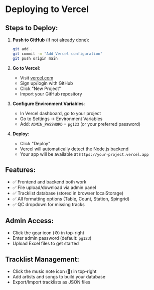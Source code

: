 # Deploying to Vercel

## Steps to Deploy:

1. **Push to GitHub** (if not already done):
   ```bash
   git add .
   git commit -m "Add Vercel configuration"
   git push origin main
   ```

2. **Go to Vercel**:
   - Visit [vercel.com](https://vercel.com)
   - Sign up/login with GitHub
   - Click "New Project"
   - Import your GitHub repository

3. **Configure Environment Variables**:
   - In Vercel dashboard, go to your project
   - Go to Settings → Environment Variables
   - Add: `ADMIN_PASSWORD` = `pg123` (or your preferred password)

4. **Deploy**:
   - Click "Deploy"
   - Vercel will automatically detect the Node.js backend
   - Your app will be available at `https://your-project.vercel.app`

## Features:
- ✅ Frontend and backend both work
- ✅ File upload/download via admin panel
- ✅ Tracklist database (stored in browser localStorage)
- ✅ All formatting options (Table, Count, Station, Spingrid)
- ✅ QC dropdown for missing tracks

## Admin Access:
- Click the gear icon (⚙️) in top-right
- Enter admin password (default: `pg123`)
- Upload Excel files to get started

## Tracklist Management:
- Click the music note icon (🎵) in top-right
- Add artists and songs to build your database
- Export/Import tracklists as JSON files
